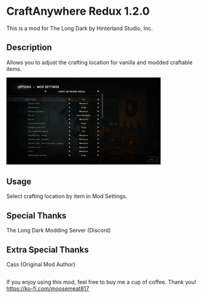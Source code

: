 # CraftAnywhere Redux	1.2.0
This is a mod for The Long Dark by Hinterland Studio, Inc.

## Description
Allows you to adjust the crafting location for vanilla and modded craftable items.

<img src="https://github.com/moosemeat817/images/blob/main/CraftAnywhereReduxMenu.png" width="80%">


## Usage
Select crafting location by item in Mod Settings.


## Special Thanks
The Long Dark Modding Server (Discord)

## Extra Special Thanks
Cass (Original Mod Author)



##
If you enjoy using this mod, feel free to buy me a cup of coffee.  Thank you!
https://ko-fi.com/moosemeat817

